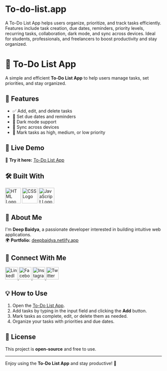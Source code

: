 # To-do-list.app
A To-Do List App helps users organize, prioritize, and track tasks efficiently. Features include task creation, due dates, reminders, priority levels, recurring tasks, collaboration, dark mode, and sync across devices. Ideal for students, professionals, and freelancers to boost productivity and stay organized.
# 📝 To-Do List App  

A simple and efficient **To-Do List App** to help users manage tasks, set priorities, and stay organized.  

## 🌟 Features  
- ✅ Add, edit, and delete tasks  
- 🔔 Set due dates and reminders  
- 🎨 Dark mode support  
- 🔄 Sync across devices  
- 📌 Mark tasks as high, medium, or low priority  

## 🚀 Live Demo  
🔗 **Try it here:** [To-Do List App](https://dbaidya811.github.io/To-do-list.app/)  

## 🛠️ Built With  
<p align="left">
  <img src="https://cdn.jsdelivr.net/gh/devicons/devicon/icons/html5/html5-original.svg" width="50" alt="HTML Logo" />
  <img src="https://cdn.jsdelivr.net/gh/devicons/devicon/icons/css3/css3-original.svg" width="50" alt="CSS Logo" />
  <img src="https://cdn.jsdelivr.net/gh/devicons/devicon/icons/javascript/javascript-original.svg" width="50" alt="JavaScript Logo" />
</p>

## 📌 About Me  
I'm **Deep Baidya**, a passionate developer interested in building intuitive web applications.  
🌍 **Portfolio:** [deepbaidya.netlify.app](https://deepbaidya.netlify.app/)  

## 📲 Connect With Me  
<p align="left">
  <a href="https://www.linkedin.com/in/deep-baidya-0376b1315" target="_blank">
    <img src="https://cdn.jsdelivr.net/gh/devicons/devicon/icons/linkedin/linkedin-original.svg" width="40" alt="LinkedIn Logo" />
  </a>
  <a href="https://www.facebook.com/" target="_blank">
    <img src="https://upload.wikimedia.org/wikipedia/commons/5/51/Facebook_f_logo_%282019%29.svg" width="40" alt="Facebook Logo" />
  </a>
  <a href="https://www.instagram.com/" target="_blank">
    <img src="https://upload.wikimedia.org/wikipedia/commons/a/a5/Instagram_icon.png" width="40" alt="Instagram Logo" />
  </a>
  <a href="https://twitter.com/" target="_blank">
    <img src="https://upload.wikimedia.org/wikipedia/en/6/60/Twitter_Logo_as_of_2021.svg" width="40" alt="Twitter Logo" />
  </a>
</p>

## 💡 How to Use  
1. Open the [To-Do List App](https://dbaidya811.github.io/To-do-list.app/).  
2. Add tasks by typing in the input field and clicking the **Add** button.  
3. Mark tasks as complete, edit, or delete them as needed.  
4. Organize your tasks with priorities and due dates.  

## 📜 License  
This project is **open-source** and free to use.  

---

Enjoy using the **To-Do List App** and stay productive! 🚀
